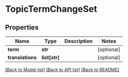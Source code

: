 # TopicTermChangeSet

## Properties
Name | Type | Description | Notes
------------ | ------------- | ------------- | -------------
**term** | **str** |  | [optional] 
**translations** | **list[str]** |  | [optional] 

[[Back to Model list]](../README.md#documentation-for-models) [[Back to API list]](../README.md#documentation-for-api-endpoints) [[Back to README]](../README.md)


